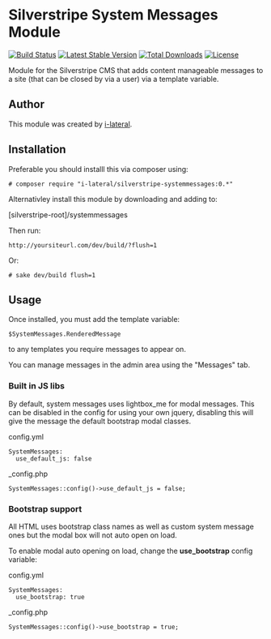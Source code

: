 Silverstripe System Messages Module
===================================


[![Build Status](https://api.travis-ci.org/i-lateral/silverstripe-systemmessages.svg?branch=master)](https://travis-ci.org/i-lateral/silverstripe-systemmessages)
[![Latest Stable Version](https://poser.pugx.org/i-lateral/silverstripe-systemmessages/v/stable)](https://packagist.org/packages/i-lateral/silverstripe-systemmessages)
[![Total Downloads](https://poser.pugx.org/i-lateral/silverstripe-systemmessages/downloads)](https://packagist.org/packages/i-lateral/silverstripe-systemmessages)
[![License](https://poser.pugx.org/i-lateral/silverstripe-systemmessages/license)](https://packagist.org/packages/i-lateral/silverstripe-systemmessages)

Module for the Silverstripe CMS that adds content manageable messages to a site
(that can be closed by via a user) via a template variable.

## Author
This module was created by [i-lateral](http://www.i-lateral.com).

## Installation

Preferable you should installl this via composer using:

    # composer require "i-lateral/silverstripe-systemmessages:0.*"

Alternativley install this module by downloading and adding to:

[silverstripe-root]/systemmessages

Then run:
    
    http://yoursiteurl.com/dev/build/?flush=1

Or:

    # sake dev/build flush=1

## Usage

Once installed, you must add the template variable:

    $SystemMessages.RenderedMessage
    
to any templates you require messages to appear on.

You can manage messages in the admin area using the
"Messages" tab.

### Built in JS libs

By default, system messages uses lightbox_me for modal messages. 
This can be disabled in the config for using your own jquery, disabling
this will give the message the default bootstrap modal classes.

config.yml 

    SystemMessages:
      use_default_js: false

_config.php

    SystemMessages::config()->use_default_js = false;
    
### Bootstrap support

All HTML uses bootstrap class names as well as custom system message ones
but the modal box will not auto open on load.

To enable modal auto opening on load, change the **use_bootstrap** config
variable:

config.yml 

    SystemMessages:
      use_bootstrap: true

_config.php

    SystemMessages::config()->use_bootstrap = true;